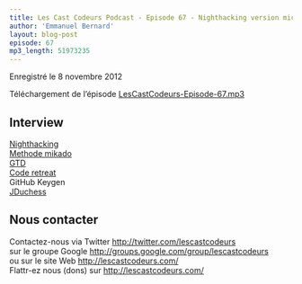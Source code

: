 ```yaml
---
title: Les Cast Codeurs Podcast - Episode 67 - Nighthacking version micro trottoir
author: 'Emmanuel Bernard'
layout: blog-post
episode: 67
mp3_length: 51973235
---
```

Enregistré le 8 novembre 2012

Téléchargement de l’épisode [LesCastCodeurs-Episode-67.mp3](http://traffic.libsyn.com/lescastcodeurs/LesCastCodeurs-Episode-67.mp3)

## Interview

[Nighthacking](http://nighthacking.com)  
[Methode mikado](http://mikadomethod.org)  
[GTD](http://en.wikipedia.org/wiki/Getting_Things_Done)  
[Code retreat](http://coderetreat.org)  
GitHub Keygen  
[JDuchess](http://www.duchess-france.org/soiree-nighthacking-avec-stephen-chin-derniere-ligne-droite/)

## Nous contacter

Contactez-nous via Twitter <http://twitter.com/lescastcodeurs>  
sur le groupe Google <http://groups.google.com/group/lescastcodeurs>  
ou sur le site Web <http://lescastcodeurs.com/>  
Flattr-ez nous (dons) sur <http://lescastcodeurs.com/>
